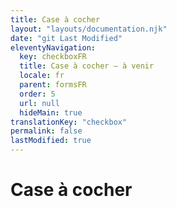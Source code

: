 ```yaml
---
title: Case à cocher
layout: "layouts/documentation.njk"
date: "git Last Modified"
eleventyNavigation:
  key: checkboxFR
  title: Case à cocher — à venir
  locale: fr
  parent: formsFR
  order: 5
  url: null
  hideMain: true
translationKey: "checkbox"
permalink: false
lastModified: true
---
```


# Case à cocher